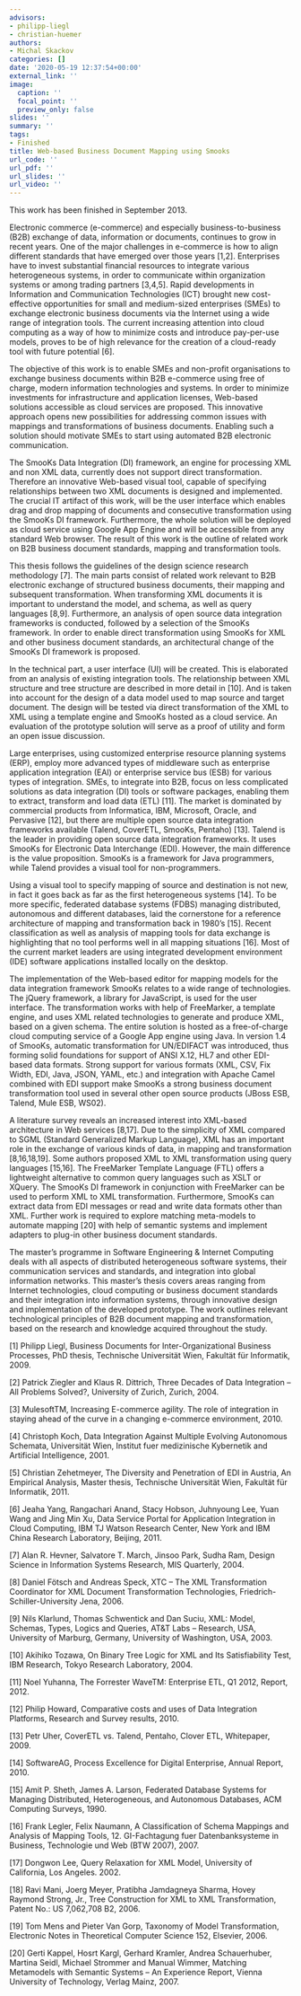 ```yaml
---
advisors:
- philipp-liegl
- christian-huemer
authors:
- Michal Skackov
categories: []
date: '2020-05-19 12:37:54+00:00'
external_link: ''
image:
  caption: ''
  focal_point: ''
  preview_only: false
slides: ''
summary: ''
tags:
- Finished
title: Web-based Business Document Mapping using Smooks
url_code: ''
url_pdf: ''
url_slides: ''
url_video: ''
---
```


This work has been finished in September 2013.

Electronic commerce (e-commerce) and especially business-to-business (B2B) exchange of data, information or documents, continues to grow in recent years. One of the major challenges in e-commerce is how to align different standards that have emerged over those years \[1,2\]. Enterprises have to invest substantial financial resources to integrate various heterogeneous systems, in order to communicate within organization systems or among trading partners \[3,4,5\]. Rapid developments in Information and Communication Technologies (ICT) brought new cost-effective opportunities for small and medium-sized enterprises (SMEs) to exchange electronic business documents via the Internet using a wide range of integration tools. The current increasing attention into cloud computing as a way of how to minimize costs and introduce pay-per-use models, proves to be of high relevance for the creation of a cloud-ready tool with future potential \[6\].

The objective of this work is to enable SMEs and non-profit organisations to exchange business documents within B2B e-commerce using free of charge, modern information technologies and systems. In order to minimize investments for infrastructure and application licenses, Web-based solutions accessible as cloud services are proposed. This innovative approach opens new possibilities for addressing common issues with mappings and transformations of business documents. Enabling such a solution should motivate SMEs to start using automated B2B electronic communication.

The SmooKs Data Integration (DI) framework, an engine for processing XML and non XML data, currently does not support direct transformation. Therefore an innovative Web-based visual tool, capable of specifying relationships between two XML documents is designed and implemented. The crucial IT artifact of this work, will be the user interface which enables drag and drop mapping of documents and consecutive transformation using the SmooKs DI framework. Furthermore, the whole solution will be deployed as cloud service using Google App Engine and will be accessible from any standard Web browser. The result of this work is the outline of related work on B2B business document standards, mapping and transformation tools.

This thesis follows the guidelines of the design science research methodology \[7\]. The main parts consist of related work relevant to B2B electronic exchange of structured business documents, their mapping and subsequent transformation. When transforming XML documents it is important to understand the model, and schema, as well as query languages \[8,9\]. Furthermore, an analysis of open source data integration frameworks is conducted, followed by a selection of the SmooKs framework. In order to enable direct transformation using SmooKs for XML and other business document standards, an architectural change of the SmooKs DI framework is proposed.

In the technical part, a user interface (UI) will be created. This is elaborated from an analysis of existing integration tools. The relationship between XML structure and tree structure are described in more detail in \[10\]. And is taken into account for the design of a data model used to map source and target document. The design will be tested via direct transformation of the XML to XML using a template engine and SmooKs hosted as a cloud service. An evaluation of the prototype solution will serve as a proof of utility and form an open issue discussion.

Large enterprises, using customized enterprise resource planning systems (ERP), employ more advanced types of middleware such as enterprise application integration (EAI) or enterprise service bus (ESB) for various types of integration. SMEs, to integrate into B2B, focus on less complicated solutions as data integration (DI) tools or software packages, enabling them to extract, transform and load data (ETL) \[11\]. The market is dominated by commercial products from Informatica, IBM, Microsoft, Oracle, and Pervasive \[12\], but there are multiple open source data integration frameworks available (Talend, CoverETL, SmooKs, Pentaho) \[13\]. Talend is the leader in providing open source data integration frameworks. It uses SmooKs for Electronic Data Interchange (EDI). However, the main difference is the value proposition. SmooKs is a framework for Java programmers, while Talend provides a visual tool for non-programmers.

Using a visual tool to specify mapping of source and destination is not new, in fact it goes back as far as the first heterogeneous systems \[14\]. To be more specific, federated database systems (FDBS) managing distributed, autonomous and different databases, laid the cornerstone for a reference architecture of mapping and transformation back in 1980’s \[15\]. Recent classification as well as analysis of mapping tools for data exchange is highlighting that no tool performs well in all mapping situations \[16\]. Most of the current market leaders are using integrated development environment (IDE) software applications installed locally on the desktop.

The implementation of the Web-based editor for mapping models for the data integration framework SmooKs relates to a wide range of technologies. The jQuery framework, a library for JavaScript, is used for the user interface. The transformation works with help of FreeMarker, a template engine, and uses XML related technologies to generate and produce XML, based on a given schema. The entire solution is hosted as a free-of-charge cloud computing service of a Google App engine using Java. In version 1.4 of SmooKs, automatic transformation for UN/EDIFACT was introduced, thus forming solid foundations for support of ANSI X.12, HL7 and other EDI-based data formats. Strong support for various formats (XML, CSV, Fix Width, EDI, Java, JSON, YAML, etc.) and integration with Apache Camel combined with EDI support make SmooKs a strong business document transformation tool used in several other open source products (JBoss ESB, Talend, Mule ESB, WS02).

A literature survey reveals an increased interest into XML-based architecture in Web services \[8,17\]. Due to the simplicity of XML compared to SGML (Standard Generalized Markup Language), XML has an important role in the exchange of various kinds of data, in mapping and transformation \[8,16,18,19\]. Some authors proposed XML to XML transformation using query languages \[15,16\]. The FreeMarker Template Language (FTL) offers a lightweight alternative to common query languages such as XSLT or XQuery. The SmooKs DI framework in conjunction with FreeMarker can be used to perform XML to XML transformation. Furthermore, SmooKs can extract data from EDI messages or read and write data formats other than XML. Further work is required to explore matching meta-models to automate mapping \[20\] with help of semantic systems and implement adapters to plug-in other business document standards.

The master’s programme in Software Engineering &amp; Internet Computing deals with all aspects of distributed heterogeneous software systems, their communication services and standards, and integration into global information networks. This master’s thesis covers areas ranging from Internet technologies, cloud computing or business document standards and their integration into information systems, through innovative design and implementation of the developed prototype. The work outlines relevant technological principles of B2B document mapping and transformation, based on the research and knowledge acquired throughout the study.

\[1\] Philipp Liegl, Business Documents for Inter-Organizational Business Processes, PhD thesis, Technische Universität Wien, Fakultät für Informatik, 2009.

\[2\] Patrick Ziegler and Klaus R. Dittrich, Three Decades of Data Integration – All Problems Solved?, University of Zurich, Zurich, 2004.

\[3\] MulesoftTM, Increasing E-commerce agility. The role of integration in staying ahead of the curve in a changing e-commerce environment, 2010.

\[4\] Christoph Koch, Data Integration Against Multiple Evolving Autonomous Schemata, Universität Wien, Institut fuer medizinische Kybernetik and Artificial Intelligence, 2001.

\[5\] Christian Zehetmeyer, The Diversity and Penetration of EDI in Austria, An Empirical Analysis, Master thesis, Technische Universität Wien, Fakultät für Informatik, 2011.

\[6\] Jeaha Yang, Rangachari Anand, Stacy Hobson, Juhnyoung Lee, Yuan Wang and Jing Min Xu, Data Service Portal for Application Integration in Cloud Computing, IBM TJ Watson Research Center, New York and IBM China Research Laboratory, Beijing, 2011.

\[7\] Alan R. Hevner, Salvatore T. March, Jinsoo Park, Sudha Ram, Design Science in Information Systems Research, MIS Quarterly, 2004.

\[8\] Daniel Fötsch and Andreas Speck, XTC – The XML Transformation Coordinator for XML Document Transformation Technologies, Friedrich-Schiller-University Jena, 2006.

\[9\] Nils Klarlund, Thomas Schwentick and Dan Suciu, XML: Model, Schemas, Types, Logics and Queries, AT&amp;T Labs – Research, USA, University of Marburg, Germany,&nbsp;University of Washington, USA, 2003.

\[10\] Akihiko Tozawa, On Binary Tree Logic for XML and Its Satisfiability Test, IBM Research, Tokyo Research Laboratory, 2004.

\[11\] Noel Yuhanna, The Forrester WaveTM: Enterprise ETL, Q1 2012, Report, 2012.

\[12\] Philip Howard, Comparative costs and uses of Data Integration Platforms, Research and Survey results, 2010.

\[13\] Petr Uher, CoverETL vs. Talend, Pentaho, Clover ETL, Whitepaper, 2009.

\[14\] SoftwareAG, Process Excellence for Digital Enterprise, Annual Report, 2010.

\[15\] Amit P. Sheth, James A. Larson, Federated Database Systems for Managing Distributed, Heterogeneous, and Autonomous Databases, ACM Computing Surveys, 1990.

\[16\] Frank Legler, Felix Naumann, A&nbsp;Classification of Schema Mappings and Analysis of Mapping Tools, 12. GI-Fachtagung fuer Datenbanksysteme in Business, Technologie und Web (BTW 2007), 2007.

\[17\] Dongwon Lee, Query Relaxation for XML Model, University of California, Los Angeles. 2002.

\[18\] Ravi Mani, Joerg Meyer, Pratibha Jamdagneya Sharma, Hovey Raymond Strong,&nbsp;Jr., Tree Construction for XML to XML Transformation, Patent No.: US 7,062,708 B2, 2006.

\[19\] Tom Mens and Pieter Van Gorp, Taxonomy of Model Transformation, Electronic Notes in Theoretical Computer Science 152, Elsevier, 2006.

\[20\] Gerti Kappel, Hosrt Kargl, Gerhard Kramler, Andrea Schauerhuber, Martina Seidl, Michael Strommer and Manual Wimmer, Matching Metamodels with Semantic Systems – An Experience Report, Vienna University of Technology, Verlag Mainz, 2007.

&nbsp;
